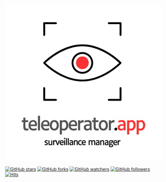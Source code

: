 ![teleoperator-app.png](img/teleoperator-app.png)

[![GitHub stars](https://img.shields.io/github/stars/teleoperator-app/www.svg?style=flat&label=Star)](https://github.com/teleoperator-app/www/stargazers) [![GitHub forks](https://img.shields.io/github/forks/teleoperator-app/www.svg?style=flat&label=Fork)](https://github.com/teleoperator-app/www/fork) [![GitHub watchers](https://img.shields.io/github/watchers/teleoperator-app/www.svg?style=flat&label=Watch)](https://github.com/teleoperator-app/www/watchers) [![GitHub followers](https://img.shields.io/github/followers/teleoperator-app.svg?label=Follow)](https://github.com/teleoperator-app) [![Hits](https://hits.seeyoufarm.com/api/count/incr/badge.svg?url=https%3A%2F%2Fgithub.com%2Fteleoperator-app%2Fwww&count_bg=%2379C83D&title_bg=%23555555&icon=&icon_color=%23E7E7E7&title=hits&edge_flat=true)](https://hits.seeyoufarm.com)
